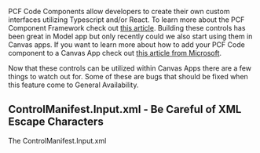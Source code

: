 PCF Code Components allow developers to create their own custom interfaces utilizing Typescript and/or React.  To learn more about the PCF Component Framework check out [this article](https://docs.microsoft.com/en-us/powerapps/developer/component-framework/custom-controls-overview](https://docs.microsoft.com/en-us/powerapps/developer/component-framework/custom-controls-overview)).  Building these controls has been great in Model app but only recently could we also start using them in Canvas apps. If you want to learn more about how to add your PCF Code component to a Canvas App check out [this article from Microsoft]([https://docs.microsoft.com/en-us/powerapps/developer/component-framework/component-framework-for-canvas-apps](https://docs.microsoft.com/en-us/powerapps/developer/component-framework/component-framework-for-canvas-apps)).

Now that these controls can be utilized within Canvas Apps there are a few things to watch out for. Some of these are bugs that should be fixed when this feature come to General Availability. 

## ControlManifest.Input.xml - Be Careful of XML Escape Characters
The ControlManifest.Input.xml 

<!--stackedit_data:
eyJoaXN0b3J5IjpbMTA4MjAzNDQzNV19
-->